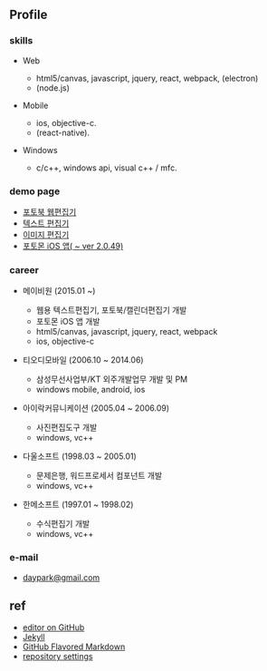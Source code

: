 ## Profile

### skills

* Web
  - html5/canvas, javascript, jquery, react, webpack, (electron)
  - (node.js)

* Mobile
  - ios, objective-c.
  - (react-native).

* Windows
  - c/c++, windows api, visual c++ / mfc.


### demo page

* [포토북 웹편집기](http://www.photomon.com/editor/next/photobook_demo.html)
* [텍스트 편집기](http://www.photomon.com/editor/next.common/xeditor_demo.html)
* [이미지 편집기](http://www.photomon.com/editor/next.common/ximagebox_demo.html)
* [포토몬 iOS 앱( ~ ver 2.0.49)](https://itunes.apple.com/kr/app/포토몬/id723333895?mt=8)


### career

* 메이비원 (2015.01 ~)
  - 웹용 텍스트편집기, 포토북/캘린더편집기 개발
  - 포토몬 iOS 앱 개발
  - html5/canvas, javascript, jquery, react, webpack
  - ios, objective-c

* 티오디모바일 (2006.10 ~ 2014.06)
  - 삼성무선사업부/KT 외주개발업무 개발 및 PM
  - windows mobile, android, ios

* 아이락커뮤니케이션 (2005.04 ~ 2006.09)
  - 사진편집도구 개발
  - windows, vc++

* 다울소프트 (1998.03 ~ 2005.01)  
  - 문제은행, 워드프로세서 컴포넌트 개발  
  - windows, vc++

* 한메소프트 (1997.01 ~ 1998.02)
  - 수식편집기 개발
  - windows, vc++

### e-mail

* daypark@gmail.com 


## ref

* [editor on GitHub](https://github.com/daypark/daypark/edit/master/index.md)
* [Jekyll](https://jekyllrb.com/)
* [GitHub Flavored Markdown](https://guides.github.com/features/mastering-markdown/)
* [repository settings](https://github.com/daypark/daypark/settings)




